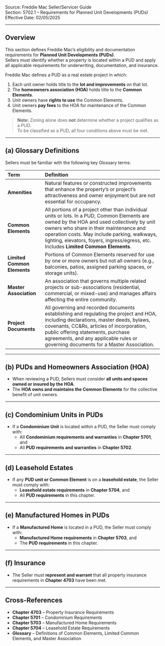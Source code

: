Source: Freddie Mac Seller/Servicer Guide  
Section: 5702.1 – Requirements for Planned Unit Developments (PUDs)  
Effective Date: 02/05/2025  

---

## Overview
This section defines Freddie Mac’s eligibility and documentation requirements for **Planned Unit Developments (PUDs)**.  
Sellers must identify whether a property is located within a PUD and apply all applicable requirements for underwriting, documentation, and insurance.  

Freddie Mac defines a PUD as a real estate project in which:
1. Each unit owner holds title to the **lot and improvements** on that lot.  
2. The **homeowners association (HOA)** holds title to the **Common Elements**.  
3. Unit owners have **rights to use** the Common Elements.  
4. Unit owners **pay fees** to the HOA for maintenance of the Common Elements.  

> **Note:** Zoning alone does **not** determine whether a project qualifies as a PUD.  
> To be classified as a PUD, all four conditions above must be met.  

---

## (a) Glossary Definitions
Sellers must be familiar with the following key Glossary terms:

| Term | Definition |
|:--|:--|
| **Amenities** | Natural features or constructed improvements that enhance the property’s or project’s attractiveness and owner enjoyment but are not essential for occupancy. |
| **Common Elements** | All portions of a project other than individual units or lots. In a PUD, Common Elements are owned by the HOA and used collectively by unit owners who share in their maintenance and operation costs. May include parking, walkways, lighting, elevators, foyers, ingress/egress, etc. Includes **Limited Common Elements**. |
| **Limited Common Elements** | Portions of Common Elements reserved for use by one or more owners but not all owners (e.g., balconies, patios, assigned parking spaces, or storage units). |
| **Master Association** | An association that governs multiple related projects or sub-associations (residential, commercial, or mixed-use) and manages affairs affecting the entire community. |
| **Project Documents** | All governing and recorded documents establishing and regulating the project and HOA, including declarations, master deeds, bylaws, covenants, CC&Rs, articles of incorporation, public offering statements, purchase agreements, and any applicable rules or governing documents for a Master Association. |

---

## (b) PUDs and Homeowners Association (HOA)
- When reviewing a PUD, Sellers must consider **all units and spaces owned or insured by the HOA**.  
- The **HOA owns and maintains the Common Elements** for the collective benefit of unit owners.

---

## (c) Condominium Units in PUDs
- If a **Condominium Unit** is located within a PUD, the Seller must comply with:
  - All **Condominium requirements and warranties** in **Chapter 5701**, and  
  - All **PUD requirements and warranties** in **Chapter 5702**.

---

## (d) Leasehold Estates
- If any **PUD unit or Common Element** is on a **leasehold estate**, the Seller must comply with:
  - **Leasehold estate requirements** in **Chapter 5704**, and  
  - All **PUD requirements** in this chapter.

---

## (e) Manufactured Homes in PUDs
- If a **Manufactured Home** is located in a PUD, the Seller must comply with:
  - **Manufactured Home requirements** in **Chapter 5703**, and  
  - The **PUD requirements** in this chapter.

---

## (f) Insurance
- The Seller must **represent and warrant** that all property insurance requirements in **Chapter 4703** have been met.

---

## Cross-References
- **Chapter 4703** – Property Insurance Requirements  
- **Chapter 5701** – Condominium Requirements  
- **Chapter 5703** – Manufactured Home Requirements  
- **Chapter 5704** – Leasehold Estate Requirements  
- **Glossary** – Definitions of Common Elements, Limited Common Elements, and Master Association
